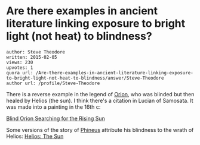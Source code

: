 # Are there examples in ancient literature linking exposure to bright light (not heat) to blindness?

	author: Steve Theodore
	written: 2015-02-05
	views: 230
	upvotes: 1
	quora url: /Are-there-examples-in-ancient-literature-linking-exposure-to-bright-light-not-heat-to-blindness/answer/Steve-Theodore
	author url: /profile/Steve-Theodore


There is a reverse example in the legend of [Orion](http://www.newworldencyclopedia.org/entry/Orion), who was blinded but then healed by Helios (the sun). I think there's a citation in Lucian of Samosata. It was made into a painting in the 16th c:

[Blind Orion Searching for the Rising Sun](http://www.metmuseum.org/collection/the-collection-online/search/437326)

Some versions of the story of [Phineus](http://en.wikipedia.org/wiki/Phineus) attribute his blindness to the wrath of Helios: [Helios: The Sun](http://mythagora.com/bios/helios.html)

